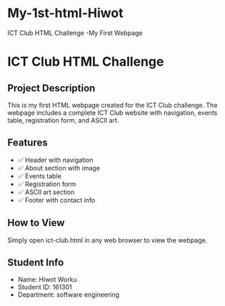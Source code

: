 # My-1st-html-Hiwot
ICT Club HTML Challenge -My First Webpage
# ICT Club HTML Challenge

## Project Description
This is my first HTML webpage created for the ICT Club challenge. The webpage includes a complete ICT Club website with navigation, events table, registration form, and ASCII art.

## Features
- ✅ Header with navigation
- ✅ About section with image
- ✅ Events table
- ✅ Registration form
- ✅ ASCII art section
- ✅ Footer with contact info

## How to View
Simply open ict-club.html in any web browser to view the webpage.

## Student Info
- Name: Hiwot Worku
- Student ID: 161301
- Department: software engineering 
